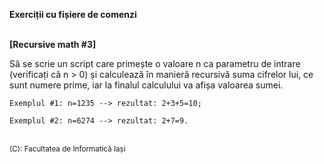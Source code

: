 **Exerciții cu fișiere de comenzi**
<br>
<br>


**[Recursive math #3]**

Să se scrie un script care primește o valoare n ca parametru de intrare (verificați că n > 0) și calculează în manieră recursivă suma cifrelor lui, ce sunt numere prime, iar la finalul calculului va afișa valoarea sumei.

```Exemplul #1: n=1235 --> rezultat: 2+3+5=10;```

```Exemplul #2: n=6274 --> rezultat: 2+7=9.```

<br>
<sub>(C): Facultatea de Informatică Iași </sub>
